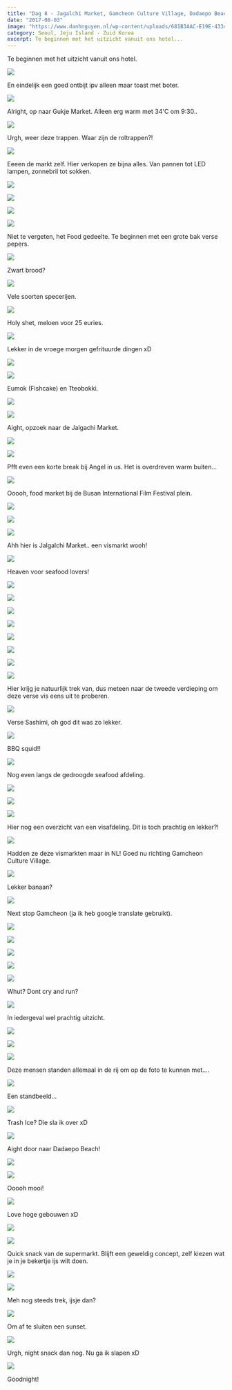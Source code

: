 ```yaml
---
title: "Dag 8 - Jagalchi Market, Gamcheon Culture Village, Dadaepo Beach - Busan"
date: "2017-08-03"
image: "https://www.danhnguyen.nl/wp-content/uploads/681B3AAC-E19E-4334-BF08-B076C4481015.jpg"
category: Seoul, Jeju Island - Zuid Korea
excerpt: Te beginnen met het uitzicht vanuit ons hotel...
---
```


Te beginnen met het uitzicht vanuit ons hotel.

![](https://www.danhnguyen.nl/wp-content/uploads/5C7C44A9-07A0-4C47-B5C7-648EA2C123FF-700x394.jpg)

En eindelijk een goed ontbijt ipv alleen maar toast met boter.

![](https://www.danhnguyen.nl/wp-content/uploads/4791964B-7F1B-46E1-BE52-4DCAD24A0E92-700x394.jpg)

Alright, op naar Gukje Market. Alleen erg warm met 34'C om 9:30..

![](https://www.danhnguyen.nl/wp-content/uploads/05CD95D6-A792-4399-8714-369C2F7B71F5-700x394.jpg)

Urgh, weer deze trappen. Waar zijn de roltrappen?!

![](https://www.danhnguyen.nl/wp-content/uploads/6BFC4500-C40C-44B7-B019-1D7B561D17D7-700x394.jpg)

Eeeen de markt zelf. Hier verkopen ze bijna alles. Van pannen tot LED lampen, zonnebril tot sokken.

![](https://www.danhnguyen.nl/wp-content/uploads/6941C579-63EC-41E6-8221-9E99FF1A06CE-700x394.jpg)

![](https://www.danhnguyen.nl/wp-content/uploads/F7A3C570-CCEE-444C-9BA4-94C16154897E-700x394.jpg)

![](https://www.danhnguyen.nl/wp-content/uploads/A4B7C6A5-68FB-4AC4-B2A8-75BEB64CCD71-700x394.jpg)

![](https://www.danhnguyen.nl/wp-content/uploads/875335F7-3A0A-4DF3-96FC-D16FC4E6CDFA-700x394.jpg)

Niet te vergeten, het Food gedeelte. Te beginnen met een grote bak verse pepers.

![](https://www.danhnguyen.nl/wp-content/uploads/8FAB2263-921D-446A-8BC7-E23791F2E76D-700x394.jpg)

Zwart brood?

![](https://www.danhnguyen.nl/wp-content/uploads/EB5AE6DA-A148-4F21-A3C5-73113389D32B-700x394.jpg)

Vele soorten specerijen.

![](https://www.danhnguyen.nl/wp-content/uploads/9B03B9E2-4038-47FF-937B-A6C7FDC51BB7-700x394.jpg)

Holy shet, meloen voor 25 euries.

![](https://www.danhnguyen.nl/wp-content/uploads/51DFCC87-184F-4F20-B529-5B45A6BE42BA-700x394.jpg)

Lekker in de vroege morgen gefrituurde dingen xD

![](https://www.danhnguyen.nl/wp-content/uploads/78BEAB7A-A920-4BF8-8CCA-5D020836DD74-700x394.jpg)

![](https://www.danhnguyen.nl/wp-content/uploads/F24CA332-5DA5-4EDE-8DBF-4B98A707B91B-700x394.jpg)

Eumok (Fishcake) en Tteobokki.

![](https://www.danhnguyen.nl/wp-content/uploads/E7D310E5-EC1C-4593-BDC5-6902E249CBAC-700x394.jpg)

![](https://www.danhnguyen.nl/wp-content/uploads/43ADF1FA-F021-4596-9739-E7F2A5298898-700x394.jpg)

Aight, opzoek naar de Jalgachi Market.

![](https://www.danhnguyen.nl/wp-content/uploads/FE29650B-DD70-4084-AC5D-5EC70B8D2F3B-700x394.jpg)

![](https://www.danhnguyen.nl/wp-content/uploads/75BB044B-1656-4040-A877-3DB225FB3D32-700x394.jpg)

Pfft even een korte break bij Angel in us. Het is overdreven warm buiten...

![](https://www.danhnguyen.nl/wp-content/uploads/48356CE2-3670-4E18-BE78-C6D95344EDEF-700x394.jpg)

Ooooh, food market bij de Busan International Film Festival plein.

![](https://www.danhnguyen.nl/wp-content/uploads/14C7FE98-A112-45FF-9D0D-E725583BBB5E-700x394.jpg)

![](https://www.danhnguyen.nl/wp-content/uploads/41CE5E65-CCDF-4297-A9CE-3C7313408932-700x394.jpg)

![](https://www.danhnguyen.nl/wp-content/uploads/1CB37DB3-C3DA-46A3-8FA1-169CFD36FE73-700x394.jpg)

Ahh hier is Jalgalchi Market.. een vismarkt wooh!

![](https://www.danhnguyen.nl/wp-content/uploads/F6E1D83B-E889-4EDA-B9AD-BCF5990AE528-700x394.jpg)

Heaven voor seafood lovers!

![](https://www.danhnguyen.nl/wp-content/uploads/43E507BC-76F8-404A-9AD7-7099B80A8F16-700x394.jpg)

![](https://www.danhnguyen.nl/wp-content/uploads/263D0E1B-9DDC-4207-A98C-D94D505957EB-700x394.jpg)

![](https://www.danhnguyen.nl/wp-content/uploads/094DE75C-B371-4482-9496-5FD211494B73-700x394.jpg)

![](https://www.danhnguyen.nl/wp-content/uploads/AA81B0D3-93D7-422A-B0BF-E1620FF1C2D2-700x394.jpg)

![](https://www.danhnguyen.nl/wp-content/uploads/37C3AC82-E9B0-4795-9383-207C483455B2-700x394.jpg)

![](https://www.danhnguyen.nl/wp-content/uploads/A7D105A4-9B46-4A70-8E6A-8895D79EF72B-700x394.jpg)

![](https://www.danhnguyen.nl/wp-content/uploads/1C858BAD-F42F-40E0-8F7C-76EDF6AF28F3-700x394.jpg)

![](https://www.danhnguyen.nl/wp-content/uploads/18538231-11EB-4D60-8E13-4725D6615FC1-700x394.jpg)

Hier krijg je natuurlijk trek van, dus meteen naar de tweede verdieping om deze verse vis eens uit te proberen.

![](https://www.danhnguyen.nl/wp-content/uploads/3055E57A-46C7-40D6-A8DF-2B8C555444AE-700x394.jpg)

Verse Sashimi, oh god dit was zo lekker.

![](https://www.danhnguyen.nl/wp-content/uploads/83A974B5-C568-49B7-9107-AD166D2FB504-700x394.jpg)

BBQ squid!!

![](https://www.danhnguyen.nl/wp-content/uploads/B7C0A788-A0D5-4ABC-BA59-FAE524BECF61-700x394.jpg)

Nog even langs de gedroogde seafood afdeling.

![](https://www.danhnguyen.nl/wp-content/uploads/9EA22DA4-BAFA-4F2C-B7C4-C2167676802B-700x394.jpg)

![](https://www.danhnguyen.nl/wp-content/uploads/A153D3ED-507B-4A51-BC22-A5F5AC4C18E1-700x394.jpg)

![](https://www.danhnguyen.nl/wp-content/uploads/0C5C9274-EE0D-4195-80FF-7F6F1742C23C-700x394.jpg)

Hier nog een overzicht van een visafdeling. Dit is toch prachtig en lekker?!

![](https://www.danhnguyen.nl/wp-content/uploads/611776E1-B3D6-4FCB-BC91-7D949F8CD222-700x394.jpg)

Hadden ze deze vismarkten maar in NL! Goed nu richting Gamcheon Culture Village.

![](https://www.danhnguyen.nl/wp-content/uploads/47655927-5D20-4861-8446-BA0EBF686390-700x394.jpg)

Lekker banaan?

![](https://www.danhnguyen.nl/wp-content/uploads/23916014-7CC1-433F-84EF-07FD87AFA9E6-700x394.jpg)

Next stop Gamcheon (ja ik heb google translate gebruikt).

![](https://www.danhnguyen.nl/wp-content/uploads/08546DF9-1E52-4609-A7CB-857D00589335-700x394.jpg)

![](https://www.danhnguyen.nl/wp-content/uploads/30636B88-E9E8-40A9-BEE9-9CDE0E3421BD-700x394.jpg)

![](https://www.danhnguyen.nl/wp-content/uploads/6A1728DB-E19E-4881-93FA-86E9B66A7910-700x394.jpg)

![](https://www.danhnguyen.nl/wp-content/uploads/B7535B7D-988B-49BA-9B63-93786C4BAA9F-700x394.jpg)

![](https://www.danhnguyen.nl/wp-content/uploads/C3758609-2A0D-4FFE-A1C2-7C94600D163A-700x394.jpg)

Whut? Dont cry and run?

![](https://www.danhnguyen.nl/wp-content/uploads/58B54FD1-2D27-450F-BED6-69EF175CC78E-700x394.jpg)

In iedergeval wel prachtig uitzicht.

![](https://www.danhnguyen.nl/wp-content/uploads/59E3323B-8EFA-447E-B370-BBEC9C70E5AA-700x394.jpg)

![](https://www.danhnguyen.nl/wp-content/uploads/47E4621A-E96B-459D-BA1F-4B9D31B37C9F-700x394.jpg)

![](https://www.danhnguyen.nl/wp-content/uploads/904FD952-A1E1-46F2-9DC9-EAFD8942D033-700x394.jpg)

Deze mensen standen allemaal in de rij om op de foto te kunnen met....

![](https://www.danhnguyen.nl/wp-content/uploads/727C8EB7-D33E-4DDE-AF85-B566270D4713-700x394.jpg)

Een standbeeld...

![](https://www.danhnguyen.nl/wp-content/uploads/6FE4F056-63C6-45FC-8761-D355C8460D7E-700x394.jpg)

Trash Ice? Die sla ik over xD

![](https://www.danhnguyen.nl/wp-content/uploads/EFFC9E8E-3E1D-4221-8A48-1A586D17508A-700x394.jpg)

Aight door naar Dadaepo Beach!

![](https://www.danhnguyen.nl/wp-content/uploads/70C822DD-3A52-4E18-B30B-824D841650C6-700x394.jpg)

![](https://www.danhnguyen.nl/wp-content/uploads/BB21BCFD-508D-4FD6-BD81-E78714CC39DD-700x394.jpg)

Ooooh mooi!

![](https://www.danhnguyen.nl/wp-content/uploads/681B3AAC-E19E-4334-BF08-B076C4481015-700x394.jpg)

Love hoge gebouwen xD

![](https://www.danhnguyen.nl/wp-content/uploads/0B229C3A-BC9E-4BC7-B23E-86AADB03F05E-700x394.jpg)

![](https://www.danhnguyen.nl/wp-content/uploads/0109B2B5-D93F-4075-86A3-5148B8DFD249-700x394.jpg)

Quick snack van de supermarkt. Blijft een geweldig concept, zelf kiezen wat je in je bekertje ijs wilt doen.

![](https://www.danhnguyen.nl/wp-content/uploads/B2B9A756-3B50-425C-AC77-3C41B963E1DF-700x394.jpg)

![](https://www.danhnguyen.nl/wp-content/uploads/BE04E218-3C73-4D7C-B9B6-0840E2DA5EC8-700x394.jpg)

Meh nog steeds trek, ijsje dan?

![](https://www.danhnguyen.nl/wp-content/uploads/0A758A24-70AD-4435-898B-63B6577AF914-700x394.jpg)

Om af te sluiten een sunset.

![](https://www.danhnguyen.nl/wp-content/uploads/755D4BD2-B714-458F-87E3-AF4C8E2B5C28-700x394.jpg)

Urgh, night snack dan nog. Nu ga ik slapen xD

![](https://www.danhnguyen.nl/wp-content/uploads/21F20D1F-3FA8-4878-923F-401A760E7030-700x394.jpg)

Goodnight!
